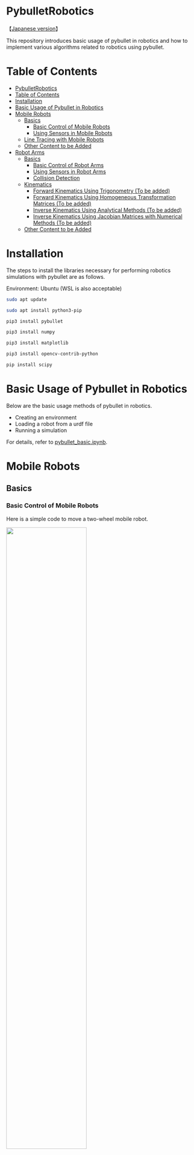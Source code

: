 
# PybulletRobotics

【[Japanese version](https://github.com/akinami3/PybulletRobotics/)】

This repository introduces basic usage of pybullet in robotics and how to implement various algorithms related to robotics using pybullet.

# Table of Contents
- [PybulletRobotics](#pybulletrobotics)
- [Table of Contents](#table-of-contents)
- [Installation](#installation)
- [Basic Usage of Pybullet in Robotics](#basic-usage-of-pybullet-in-robotics)
- [Mobile Robots](#mobile-robots)
  - [Basics](#basics)
    - [Basic Control of Mobile Robots](#basic-control-of-mobile-robots)
    - [Using Sensors in Mobile Robots](#using-sensors-in-mobile-robots)
  - [Line Tracing with Mobile Robots](#line-tracing-with-mobile-robots)
  - [Other Content to be Added](#other-content-to-be-added)
- [Robot Arms](#robot-arms)
  - [Basics](#basics-1)
    - [Basic Control of Robot Arms](#basic-control-of-robot-arms)
    - [Using Sensors in Robot Arms](#using-sensors-in-robot-arms)
    - [Collision Detection](#collision-detection)
  - [Kinematics](#kinematics)
    - [Forward Kinematics Using Trigonometry (To be added)](#forward-kinematics-using-trigonometry-to-be-added)
    - [Forward Kinematics Using Homogeneous Transformation Matrices (To be added)](#forward-kinematics-using-homogeneous-transformation-matrices-to-be-added)
    - [Inverse Kinematics Using Analytical Methods (To be added)](#inverse-kinematics-using-analytical-methods-to-be-added)
    - [Inverse Kinematics Using Jacobian Matrices with Numerical Methods (To be added)](#inverse-kinematics-using-jacobian-matrices-with-numerical-methods-to-be-added)
  - [Other Content to be Added](#other-content-to-be-added-1)

<!-- Major robots not covered in this repository (as of now)
- Drones
- Humanoid Robots
- Soft Robotics
- Robot Hands
- Quadruped Robots
- Spider-like Robots
- Snake-like Robots -->

# Installation
The steps to install the libraries necessary for performing robotics simulations with pybullet are as follows.

Environment: Ubuntu (WSL is also acceptable)

```bash
sudo apt update
```

```bash
sudo apt install python3-pip
```

```bash
pip3 install pybullet
```

```bash
pip3 install numpy
```

```bash
pip3 install matplotlib
```

```bash
pip3 install opencv-contrib-python
```

```bash
pip install scipy
```

# Basic Usage of Pybullet in Robotics
Below are the basic usage methods of pybullet in robotics.
- Creating an environment
- Loading a robot from a urdf file
- Running a simulation

For details, refer to [pybullet_basic.ipynb](https://github.com/akinami3/PybulletRobotics/blob/main/PybulletBasic/pybullet_basic.ipynb).

# Mobile Robots

## Basics

### Basic Control of Mobile Robots
Here is a simple code to move a two-wheel mobile robot.

<img src="./images/mobile_robot_basic.gif" width="65%">

For details, refer to [mobile_robot_basic.ipynb](https://github.com/akinami3/PybulletRobotics/blob/main/MobileRobot/mobile_robot_basic.ipynb).

### Using Sensors in Mobile Robots
Introduction to using the following sensors on a two-wheel mobile robot:
- Lidar
- Camera
- IMU

<img src="./images/mobile_robot_sensor.png" width="65%">

For details, refer to [mobile_robot_sensor.ipynb](https://github.com/akinami3/PybulletRobotics/blob/main/MobileRobot/mobile_robot_sensor.ipynb).

## Line Tracing with Mobile Robots
Introduction to line tracing with a two-wheel mobile robot.

<img src="./images/mobile_robot_line_trace.gif" width="65%">

For details, refer to [mobile_robot_line_trace.ipynb](https://github.com/akinami3/PybulletRobotics/blob/main/MobileRobot/mobile_robot_line_trace.ipynb).

## Other Content to be Added
- SLAM
- Path Planning
- Motion Planning
- Obstacle Avoidance

# Robot Arms

## Basics

### Basic Control of Robot Arms
Introduction to basic control of a 2-axis robot arm.

<img src="./images/robot_arm_basic_position_control.gif" width="55%">

For details, refer to [robot_arm_basic.ipynb](https://github.com/akinami3/PybulletRobotics/blob/main/RobotArm/robot_arm_basic.ipynb).

### Using Sensors in Robot Arms
Introduction to using the following sensors on a 2-axis robot arm:
- Tip Camera
- Tip Force Sensor

<img src="./images/2d_robot_arm_sensor.png" width="80%">

<br>

**Tip Camera**

<img src="./images/robot_arm_tip_camera.gif" width="55%">

<br>

**Tip Force Sensor**

<img src="./images/robot_arm_tip_force_sensor.gif" width="55%">

For details, refer to [robot_arm_sensor.ipynb](https://github.com/akinami3/PybulletRobotics/blob/main/RobotArm/robot_arm_sensor.ipynb).

### Collision Detection
Introduction to collision detection between a robot arm and an object.

<img src="./images/robot_arm_collision_check.gif" width="55%">

For details, refer to [robot_arm_collision_check.ipynb](https://github.com/akinami3/PybulletRobotics/blob/main/RobotArm/robot_arm_collision_check.ipynb).

## Kinematics

### Forward Kinematics Using Trigonometry (To be added)
To be added
<!-- Introduction to forward kinematics of robot arms using trigonometry.

For details, refer to [robot_arm_trigonometric_forward_kinematics.ipynb](https://github.com/akinami3/PybulletRobotics/blob/main/RobotArm/robot_arm_trigonometric_forward_kinematics.ipynb). -->

### Forward Kinematics Using Homogeneous Transformation Matrices (To be added)
To be added

<!-- Introduction to forward kinematics of robot arms using homogeneous transformation matrices.

For details, refer to [robot_arm_homogeneous_matrix_forward_kinematics.ipynb](https://github.com/akinami3/PybulletRobotics/blob/main/RobotArm/robot_arm_homogeneous_matrix_forward_kinematics.ipynb). -->

### Inverse Kinematics Using Analytical Methods (To be added)
To be added

<!-- Introduction to inverse kinematics of robot arms using analytical methods.

For details, refer to [robot_arm_analytical_inverse_kinematics.ipynb](https://github.com/akinami3/PybulletRobotics/blob/main/RobotArm/robot_arm_analytical_inverse_kinematics.ipynb). -->

### Inverse Kinematics Using Jacobian Matrices with Numerical Methods (To be added)
To be added

<!-- Introduction to inverse kinematics of robot arms using Jacobian matrices with numerical methods.

For details, refer to [robot_arm_jacobian_inverse_kinematics.ipynb](https://github.com/akinami3/PybulletRobotics/blob/main/RobotArm/robot_arm_jacobian_inverse_kinematics.ipynb). -->

## Other Content to be Added
- PID Control
- Motion Planning in Task Space
- Motion Planning Using Configuration Space
- Force Control
- Hybrid Position and Force Control
- Impedance Control
- Visual Servo
